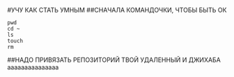 #УЧУ КАК СТАТЬ УМНЫМ 
##СНАЧАЛА КОМАНДОЧКИ, ЧТОБЫ БЫТЬ ОК
```
pwd
cd ~
ls
touch 
rm
```
##НАДО ПРИВЯЗАТЬ РЕПОЗИТОРИЙ ТВОЙ УДАЛЕННЫЙ И ДЖИХАБА
ааааааааааааааа